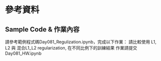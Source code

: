 # 參考資料
## Sample Code & 作業內容
請參考範例程式碼Day081_Regulization.ipynb，完成以下作業：
請比較使用 L1, L2 與 混合L1_L2 regularization, 在不同比例下的訓練結果
作業請提交Day081_HW.ipynb
